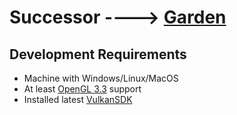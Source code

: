 # Successor ----> [Garden](https://github.com/cfnptr/garden)

## Development Requirements
* Machine with Windows/Linux/MacOS
* At least [OpenGL 3.3](https://wikipedia.org/wiki/OpenGL) support
* Installed latest [VulkanSDK](https://vulkan.lunarg.com/)
